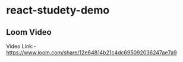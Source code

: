 # react-studety-demo


## Loom Video

Video Link:- https://www.loom.com/share/12e64814b21c4dc695092036247ae7a9
